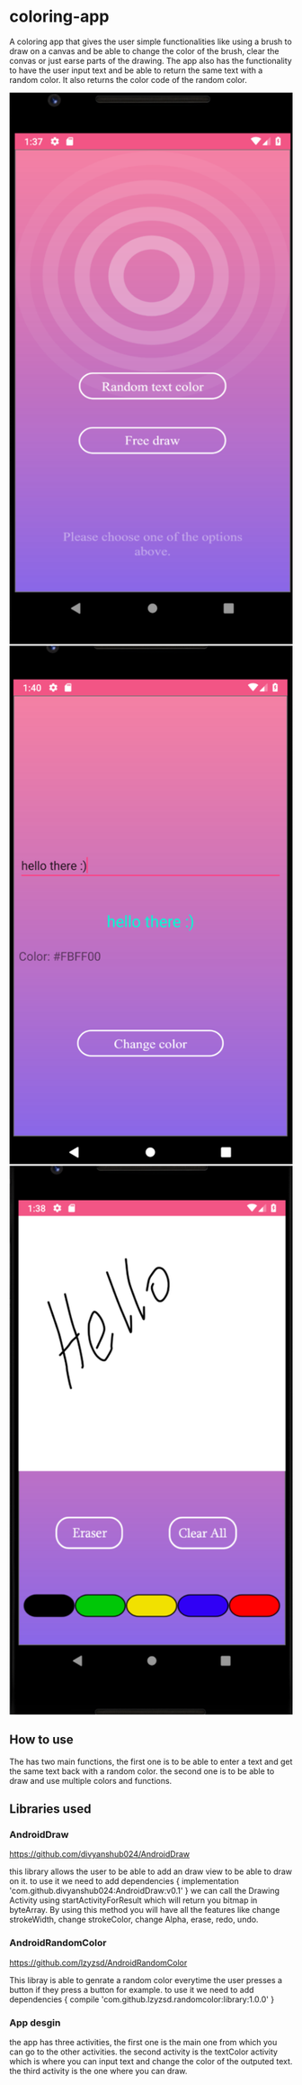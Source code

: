 # coloring-app
A coloring app that gives the user simple functionalities like using 
a brush to draw on a canvas and be able to change the color of the 
brush, clear the convas or just earse parts of the drawing. 
The app also has the functionality to have the user input text and 
be able to return the same text with a random color. It also returns 
the color code of the random color. 

![Image of homescreen](https://github.com/yousif92/coloring-app/blob/master/resources/homescreen.png)
![Image of homescreen](https://github.com/yousif92/coloring-app/blob/master/resources/textColor.png)
![Image of homescreen](https://github.com/yousif92/coloring-app/blob/master/resources/freeDraw.png)

## How to use
The has two main functions, the first one is to be able to enter a text and get the same text back with a random color.
the second one is to be able to draw and use multiple colors and functions.

## Libraries used
### AndroidDraw
https://github.com/divyanshub024/AndroidDraw

this library allows the user to be able to add an draw view to be able to draw on it. 
to use it we need to add 
dependencies {
	        implementation 'com.github.divyanshub024:AndroidDraw:v0.1'
	}
we can call the Drawing Activity using startActivityForResult which will return you bitmap in byteArray. By using this method you will have all the features like change strokeWidth, change strokeColor, change Alpha, erase, redo, undo.

### AndroidRandomColor
https://github.com/lzyzsd/AndroidRandomColor

This libray is able to genrate a random color everytime the user presses a button if they press a button for example. 
to use it we need to add 
dependencies {
    compile 'com.github.lzyzsd.randomcolor:library:1.0.0'
}

### App desgin
the app has three activities, the first one is the main one from which you can go to the other activities. 
the second activity is the textColor activity which is where you can input text and change the color of the outputed text. 
the third activity is the one where you can draw. 




